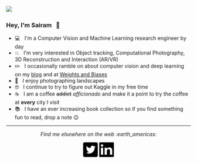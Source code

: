 <img src="https://raw.githubusercontent.com/ssundar6087/vision-and-words/master/images/LR_Jokulsarlon-3-2.jpg">

### Hey, I'm Sairam &nbsp; :wave:

- 💻  &nbsp; I'm a Computer Vision and Machine Learning research engineer by day
- :boom:  &nbsp;  I'm very interested in Object tracking, Computational Photography, 3D Reconstruction and Interaction (AR/VR)
- :pencil2: &nbsp; I occasionally ramble on about computer vision and deep learning on my [blog](www.artofsaience.com) and at [Weights and Biases](https://app.wandb.ai/sairam6087)
- :sunrise_over_mountains: &nbsp; I enjoy photographing landscapes
- :nerd_face: &nbsp; I continue to try to figure out Kaggle in my free time
- :coffee: &nbsp; I am a coffee ~~addict~~ _afficionado_ and make it a point to try the coffee at **every** city I visit
- :books: &nbsp; I have an ever increasing book collection so if you find something fun to read, drop a note :wink:

<hr>
<p align="center">
  <i>Find me elsewhere on the web :earth_americas:</i>
  <p align="center">
    <a href="https://twitter.com/DSaience" alt="Twitter"><img src="https://raw.githubusercontent.com/ssundar6087/ssundar6087/master/assets/twitter_svg.svg"></a>
    <a href="https://www.linkedin.com/in/sairam-sundaresan/" alt="Linkedin"><img src="https://raw.githubusercontent.com/ssundar6087/ssundar6087/master/assets/linkedin_svg.svg"></a>
  </p>
  
</p>
